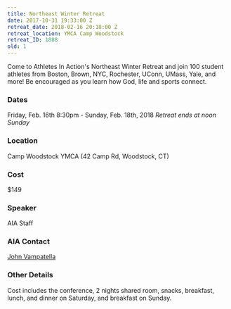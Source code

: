 ```yaml
---
title: Northeast Winter Retreat
date: 2017-10-31 19:33:00 Z
retreat_date: 2018-02-16 20:18:00 Z
retreat_location: YMCA Camp Woodstock
retreat_ID: 1888
old: 1
---
```


Come to Athletes In Action's Northeast Winter Retreat and join 100 student athletes from Boston, Brown, NYC, Rochester, UConn, UMass, Yale, and more! Be encouraged as you learn how God, life and sports connect.


### Dates
Friday, Feb. 16th 8:30pm -  Sunday, Feb. 18th, 2018
*Retreat ends at noon Sunday*

### Location
Camp Woodstock YMCA (42 Camp Rd, Woodstock, CT)

### Cost
$149

### Speaker
AIA Staff

### AIA Contact
[John Vampatella](mailto:john.vampatella@athletesinaction.org)

### Other Details
Cost includes the conference, 2 nights shared room, snacks, breakfast, lunch, and dinner on Saturday, and breakfast on Sunday.